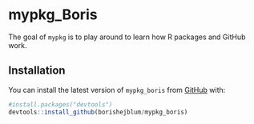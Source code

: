 
<!-- README.md is generated from README.Rmd. Please edit that file -->

# mypkg\_Boris

<!-- badges: start -->

<!-- badges: end -->

The goal of `mypkg` is to play around to learn how R packages and GitHub
work.

## Installation

You can install the latest version of `mypkg_boris` from
[GitHub](https://github.com/borishejblum/mypkg_boris) with:

``` r
#install.packages("devtools")
devtools::install_github(borishejblum/mypkg_boris)
```
